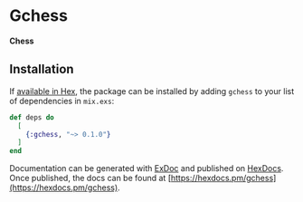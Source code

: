 # Gchess

**Chess**

## Installation

If [available in Hex](https://hex.pm/docs/publish), the package can be installed
by adding `gchess` to your list of dependencies in `mix.exs`:

```elixir
def deps do
  [
    {:gchess, "~> 0.1.0"}
  ]
end
```

Documentation can be generated with [ExDoc](https://github.com/elixir-lang/ex_doc)
and published on [HexDocs](https://hexdocs.pm). Once published, the docs can
be found at [https://hexdocs.pm/gchess](https://hexdocs.pm/gchess).

